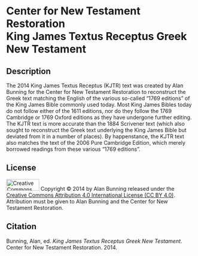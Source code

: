 <h1>Center for New Testament Restoration<br>King James Textus Receptus Greek New Testament</h1>

<h2>Description</h2>
The 2014 King James Textus Receptus (KJTR) text was created by Alan Bunning for the Center for New Testament Restoration to reconstruct the Greek text matching the English of the various so-called “1769 editions” of the King James Bible commonly used today. Most King James Bibles today do not follow either of the 1611 editions, nor do they follow the 1769 Cambridge or 1769 Oxford editions as they have undergone further editing. The KJTR text is more accurate than the 1884 Scrivener text (which also sought to reconstruct the Greek text underlying the King James Bible but deviated from it in a number of places). By happenstance, the KJTR text also matches the text of the 2006 Pure Cambridge Edition, which merely borrowed readings from these various “1769 editions”.

<h2>License</h2>
<img alt='Creative Commons License' src="https://licensebuttons.net/l/by/4.0/88x31.png" width="88" height="31"/>
Copyright © 2014 by Alan Bunning released under the <a rel=license href=http://creativecommons.org/licenses/by/4.0/>Creative Commons Attribution 4.0 International License (CC BY 4.0)</a>. Attribution must be given to Alan Bunning and the Center for New Testament Restoration.

<h2>Citation</h2>
Bunning, Alan, ed. <i>King James Textus Receptus Greek New Testament</i>. Center for New Testament Restoration. 2014.
